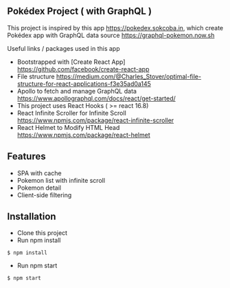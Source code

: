 ## Pokédex Project ( with GraphQL )

This project is inspired by this app https://pokedex.sokcoba.in, which create Pokédex app with GraphQL data source https://graphql-pokemon.now.sh

Useful links / packages used in this app

 - Bootstrapped with [Create React App] https://github.com/facebook/create-react-app
 - File structure https://medium.com/@Charles_Stover/optimal-file-structure-for-react-applications-f3e35ad0a145
 - Apollo to fetch and manage GraphQL data https://www.apollographql.com/docs/react/get-started/
 - This project uses React Hooks ( >= react 16.8)
 - React Infinite Scroller for Infinite Scroll https://www.npmjs.com/package/react-infinite-scroller
 - React Helmet to Modify HTML Head https://www.npmjs.com/package/react-helmet
 
## Features

 - SPA with cache
 - Pokemon list with infinite scroll
 - Pokemon detail
 - Client-side filtering

## Installation

 - Clone this project
 - Run npm install
 ```
 $ npm install
 ```
 - Run npm start
 ```
 $ npm start
 ```